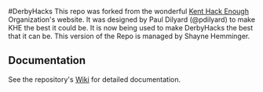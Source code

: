 #DerbyHacks
This repo was forked from the wonderful [Kent Hack Enough](https://github.com/hacksu) Organization's website. It was designed by Paul Dilyard (@pdilyard) to make KHE the best it could be. It is now being used to make DerbyHacks the best that it can be.
This version of the Repo is managed by Shayne Hemminger.

## Documentation
See the repository's [Wiki](https://github.com/SpeedACMHack/HackathonSite/wiki) for detailed documentation.
